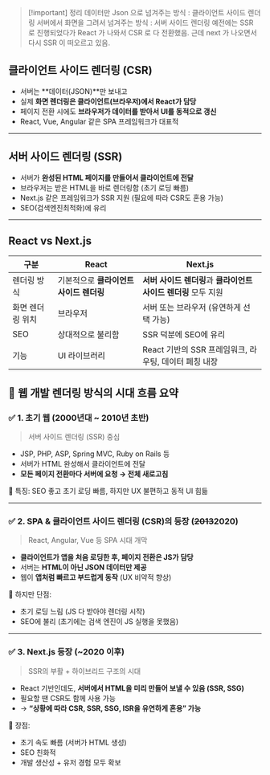 
> [!important] 정리
> 데이터만 Json 으로 넘겨주는 방식 : 클라이언트 사이드 렌더링
> 서버에서 화면을 그려서 넘겨주는 방식 : 서버 사이드 렌더링
> 예전에는 SSR 로 진행되었다가 React 가 나와서 CSR 로 다 전환했음.
   근데 next 가 나오면서 다시 SSR 이 떠오르고 있음.


## 클라이언트 사이드 렌더링 (CSR)

- 서버는 **데이터(JSON)**만 보내고
- 실제 **화면 렌더링은 클라이언트(브라우저)에서 React가 담당**
- 페이지 전환 시에도 **브라우저가 데이터를 받아서 UI를 동적으로 갱신**
- React, Vue, Angular 같은 SPA 프레임워크가 대표적

---

## 서버 사이드 렌더링 (SSR)

- 서버가 **완성된 HTML 페이지를 만들어서 클라이언트에 전달**
- 브라우저는 받은 HTML을 바로 렌더링함 (초기 로딩 빠름)
- Next.js 같은 프레임워크가 SSR 지원 (필요에 따라 CSR도 혼용 가능)
- SEO(검색엔진최적화)에 유리

---

## React vs Next.js

|구분|React|Next.js|
|---|---|---|
|렌더링 방식|기본적으로 **클라이언트 사이드 렌더링**|**서버 사이드 렌더링**과 **클라이언트 사이드 렌더링** 모두 지원|
|화면 렌더링 위치|브라우저|서버 또는 브라우저 (유연하게 선택 가능)|
|SEO|상대적으로 불리함|SSR 덕분에 SEO에 유리|
|기능|UI 라이브러리|React 기반의 SSR 프레임워크, 라우팅, 데이터 페칭 내장|

## 🧭 웹 개발 렌더링 방식의 시대 흐름 요약

### ✅ 1. **초기 웹 (2000년대 ~ 2010년 초반)**

> 서버 사이드 렌더링 (SSR) 중심

- JSP, PHP, ASP, Spring MVC, Ruby on Rails 등
- 서버가 HTML 완성해서 클라이언트에 전달
- **모든 페이지 전환마다 서버에 요청 → 전체 새로고침**

📌 특징: SEO 좋고 초기 로딩 빠름, 하지만 UX 불편하고 동적 UI 힘듦

---

### ✅ 2. **SPA & 클라이언트 사이드 렌더링 (CSR)의 등장 (~~2013~~2020)**

> React, Angular, Vue 등 SPA 시대 개막

- **클라이언트가 앱을 처음 로딩한 후, 페이지 전환은 JS가 담당**
- 서버는 **HTML이 아닌 JSON 데이터만 제공**
- 웹이 **앱처럼 빠르고 부드럽게 동작** (UX 비약적 향상)

📌 하지만 단점:

- 초기 로딩 느림 (JS 다 받아야 렌더링 시작)
- SEO에 불리 (초기에는 검색 엔진이 JS 실행을 못했음)

---

### ✅ 3. **Next.js 등장 (~2020 이후)**

> SSR의 부활 + 하이브리드 구조의 시대

- React 기반인데도, **서버에서 HTML을 미리 만들어 보낼 수 있음 (SSR, SSG)**
- 필요할 땐 CSR도 함께 사용 가능
- → **“상황에 따라 CSR, SSR, SSG, ISR을 유연하게 혼용” 가능**

📌 장점:

- 초기 속도 빠름 (서버가 HTML 생성)
- SEO 친화적
- 개발 생산성 + 유저 경험 모두 확보